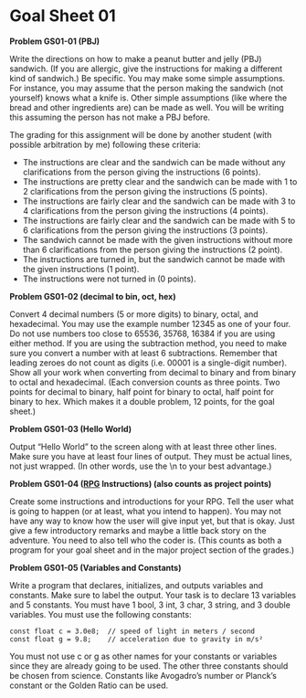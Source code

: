 # Goal Sheet 01

**Problem GS01-01 (PBJ)**

Write the directions on how to make a peanut butter and jelly (PBJ) sandwich.  (If you are allergic, give the instructions for making a different kind of sandwich.)  Be specific.  You may make some simple assumptions.  For instance, you may assume that the person making the sandwich (not yourself) knows what a knife is.  Other simple assumptions (like where the bread and other ingredients are) can be made as well.  You will be writing this assuming the person has not make a PBJ before.

The grading for this assignment will be done by another student (with possible arbitration by me) following these criteria:

* The instructions are clear and the sandwich can be made without any clarifications from the person giving the instructions (6 points).
* The instructions are pretty clear and the sandwich can be made with 1 to 2 clarifications from the person giving the instructions (5 points).
* The instructions are fairly clear and the sandwich can be made with 3 to 4 clarifications from the person giving the instructions (4 points).
* The instructions are fairly clear and the sandwich can be made with 5 to 6 clarifications from the person giving the instructions (3 points).
* The sandwich cannot be made with the given instructions without more than 6 clarifications from the person giving the instructions (2 point).
* The instructions are turned in, but the sandwich cannot be made with the given instructions (1 point).
* The instructions were not turned in (0 points).

**Problem GS01-02 (decimal to bin, oct, hex)**

Convert 4 decimal numbers (5 or more digits) to binary, octal, and hexadecimal.  You may use the example number 12345 as one of your four.  Do not use numbers too close to 65536, 35768, 16384 if you are using either method.  If you are using the subtraction method, you need to make sure you convert a number with at least 6 subtractions.  Remember that leading zeroes do not count as digits (i.e. 00001 is a single-digit number).  Show all your work when converting from decimal to binary and from binary to octal and hexadecimal.  (Each conversion counts as three points.  Two points for decimal to binary, half point for binary to octal, half point for binary to hex.  Which makes it a double problem, 12 points, for the goal sheet.)

**Problem GS01-03 (Hello World)**

Output “Hello World” to the screen along with at least three other lines.  Make sure you have at least four lines of output.  They must be actual lines, not just wrapped.  (In other words, use the \n to your best advantage.)

**Problem GS01-04 ([RPG](https://github.com/MichaelTMiyoshi/CPPwithMiyoshi/blob/master/Problems/RPG_Requirements.md) Instructions) (also counts as project points)**

Create some instructions and introductions for your RPG.  Tell the user what is going to happen (or at least, what you intend to happen).  You may not have any way to know how the user will give input yet, but that is okay.  Just give a few introductory remarks and maybe a little back story on the adventure.  You need to also tell who the coder is.  (This counts as both a program for your goal sheet and in the major project section of the grades.)

**Problem GS01-05 (Variables and Constants)**

Write a program that declares, initializes, and outputs variables and constants.  Make sure to label the output.  Your task is to declare 13 variables and 5 constants.  You must have 1 bool, 3 int, 3 char, 3 string, and 3 double variables.  You must use the following constants:
```
const float c = 3.0e8;	// speed of light in meters / second
const float g = 9.8;	// acceleration due to gravity in m/s²
```
You must not use c or g as other names for your constants or variables since they are already going to be used.  The other three constants should be chosen from science.  Constants like Avogadro’s number or Planck’s constant or the Golden Ratio can be used.
